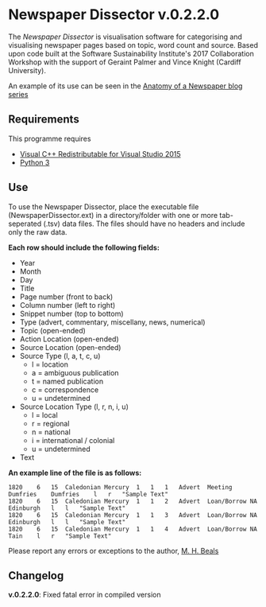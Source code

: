 # Newspaper Dissector v.0.2.2.0

The *Newspaper Dissector* is visualisation software for categorising and visualising newspaper pages based on topic, word count and source. Based upon code built at the Software Sustainability Institute's 2017 Collaboration Workshop with the support of Geraint Palmer and Vince Knight (Cardiff University).

An example of its use can be seen in the [Anatomy of a Newspaper blog series](http://mhbeals.com/anatomy-of-a-newspaper-the-caledonian-mercury-20-june-1825/)

## Requirements

This programme requires 

+ [Visual C++ Redistributable for Visual Studio 2015](https://www.microsoft.com/en-gb/download/details.aspx?id=48145)
+ [Python 3](https://www.python.org/downloads/)

## Use

To use the Newspaper Dissector, place the executable file (NewspaperDissector.ext) in a directory/folder with one or more tab-seperated (.tsv) data files. The files should have no headers and include only the raw data.

**Each row should include the following fields:**

+ Year
+ Month
+ Day
+ Title
+ Page number (front to back)
+ Column number (left to right)
+ Snippet number (top to bottom)
+ Type (advert, commentary, miscellany, news, numerical)
+ Topic (open-ended)
+ Action Location (open-ended)
+ Source Location (open-ended)
+ Source Type (l, a, t, c, u)
  + l = location
  + a = ambiguous publication 
  + t = named publication
  + c = correspondence
  + u = undetermined
+ Source Location Type (l, r, n, i, u)
  + l = local
  + r = regional
  + n = national
  + i = international / colonial
  + u = undetermined
+ Text

**An example line of the file is as follows:**

    1820	6	15	Caledonian Mercury	1	1	1	Advert	Meeting	Dumfries	Dumfries	l	r	"Sample Text"
    1820	6	15	Caledonian Mercury	1	1	2	Advert	Loan/Borrow	NA	Edinburgh	l	l	"Sample Text"
    1820	6	15	Caledonian Mercury	1	1	3	Advert	Loan/Borrow	NA	Edinburgh	l	l	"Sample Text"
    1820	6	15	Caledonian Mercury	1	1	4	Advert	Loan/Borrow	NA	Tain	l	r	"Sample Text"

Please report any errors or exceptions to the author, [M. H. Beals](m.h.beals@lboro.ac.uk)

## Changelog

**v.0.2.2.0**: Fixed fatal error in compiled version